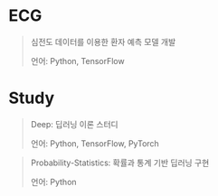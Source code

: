# ECG

> 심전도 데이터를 이용한 환자 예측 모델 개발
> 
> 언어: Python, TensorFlow

# Study
> Deep: 딥러닝 이론 스터디
> 
> 언어: Python, TensorFlow, PyTorch

> Probability-Statistics: 확률과 통계 기반 딥러닝 구현
> 
> 언어: Python
